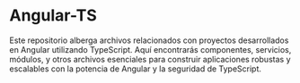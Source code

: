 # Angular-TS
Este repositorio alberga archivos relacionados con proyectos desarrollados en Angular utilizando TypeScript. Aquí encontrarás componentes, servicios, módulos, y otros archivos esenciales para construir aplicaciones robustas y escalables con la potencia de Angular y la seguridad de TypeScript.
